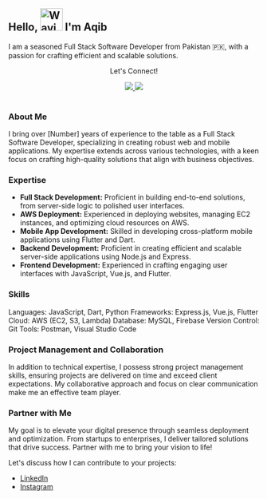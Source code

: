 ## Hello, <img src="https://raw.githubusercontent.com/nixin72/nixin72/master/wave.gif" alt="Waving hand animated gif" height="45" width="45" /> I'm Aqib

I am a seasoned Full Stack Software Developer from Pakistan 🇵🇰, with a passion for crafting efficient and scalable solutions.

<div align="center">
<p align="center">Let's Connect!</p>

<a href="https://www.linkedin.com/in/muhammad-aqib/">
    <img src="https://img.shields.io/badge/LinkedIn-%230077B5.svg?&style=for-the-badge&logo=linkedin&logoColor=white" />
</a>

<a href="https://www.instagram.com/aqib.aslam/">
    <img src="https://img.shields.io/badge/Instagram-E4405F?style=for-the-badge&logo=instagram&logoColor=white" />
</a>

</div>
<br>

### About Me

I bring over [Number] years of experience to the table as a Full Stack Software Developer, specializing in creating robust web and mobile applications. My expertise extends across various technologies, with a keen focus on crafting high-quality solutions that align with business objectives.

### Expertise

- **Full Stack Development:** Proficient in building end-to-end solutions, from server-side logic to polished user interfaces.
- **AWS Deployment:** Experienced in deploying websites, managing EC2 instances, and optimizing cloud resources on AWS.
- **Mobile App Development:** Skilled in developing cross-platform mobile applications using Flutter and Dart.
- **Backend Development:** Proficient in creating efficient and scalable server-side applications using Node.js and Express.
- **Frontend Development:** Experienced in crafting engaging user interfaces with JavaScript, Vue.js, and Flutter.

### Skills

Languages: JavaScript, Dart, Python
Frameworks: Express.js, Vue.js, Flutter
Cloud: AWS (EC2, S3, Lambda)
Database: MySQL, Firebase
Version Control: Git
Tools: Postman, Visual Studio Code

### Project Management and Collaboration

In addition to technical expertise, I possess strong project management skills, ensuring projects are delivered on time and exceed client expectations. My collaborative approach and focus on clear communication make me an effective team player.

### Partner with Me

My goal is to elevate your digital presence through seamless deployment and optimization. From startups to enterprises, I deliver tailored solutions that drive success. Partner with me to bring your vision to life!

Let's discuss how I can contribute to your projects:
- [LinkedIn](https://www.linkedin.com/in/muhammad-aqib/)
- [Instagram](https://www.instagram.com/aqib.aslam/)
